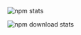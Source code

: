 ![npm stats](https://nodei.co/npm/pathcap.png)

![npm download stats](https://nodei.co/npm-dl/pathcap.png?months=9)
